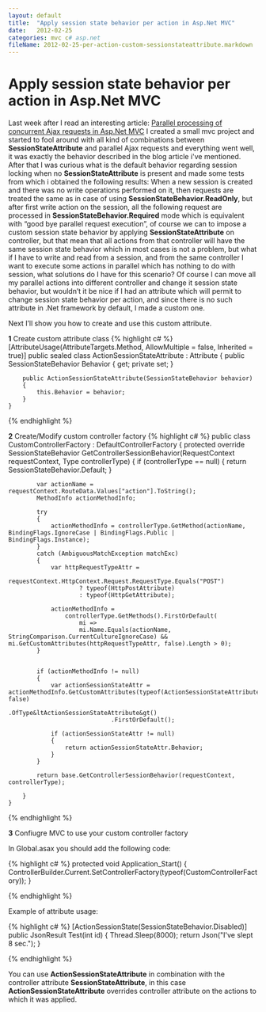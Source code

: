 ```yaml
---
layout: default
title:  "Apply session state behavior per action in Asp.Net MVC"
date:   2012-02-25
categories: mvc c# asp.net
fileName: 2012-02-25-per-action-custom-sessionstateattribute.markdown
---
```


# Apply session state behavior per action in Asp.Net MVC

   Last week after I read an interesting article: [Parallel processing of concurrent Ajax requests in Asp.Net MVC](http://www.stefanprodan.eu/2012/02/parallel-processing-of-concurrent-ajax-requests-in-asp-net-mvc)  I created a small mvc project and started to fool around with all kind of combinations between **SessionStateAttribute** and parallel Ajax requests and everything went well, it was exactly the behavior described in the blog article i've mentioned. After that I was curious what is the default behavior regarding session locking when no **SessionStateAttribute** is present and made some tests from which i obtained the  following results: When a new session is created and there was no write operations performed on it, then requests are treated the same as in case of using **SessionStateBehavior.ReadOnly**, but after first write action on the session, all the following request are processed in **SessionStateBehavior.Required** mode which is equivalent with “good bye parallel request execution”,  of course we can to impose a custom session state behavior by applying **SessionStateAttribute** on controller, but that mean that  all actions from that controller will have the same session state behavior which in most cases is not a problem, but what if I have to write and read from a session, and from the same controller I want to execute some actions in parallel which has nothing to do with session, what solutions do I have for this scenario? Of course I can move all my parallel actions into different controller and change it session state behavior, but wouldn’t it be nice if I had an attribute which will permit to change session state behavior per action, and since there is no such attribute in .Net framework by default, I made a custom one.

Next I’ll show you how to create and use this custom attribute.

 

 **1** Create custom attribute class
{% highlight c# %} 
    [AttributeUsage(AttributeTargets.Method, AllowMultiple = false, Inherited = true)]
    public sealed class ActionSessionStateAttribute : Attribute
    {
        public SessionStateBehavior Behavior { get; private set; }

        public ActionSessionStateAttribute(SessionStateBehavior behavior)
        {
            this.Behavior = behavior;
        }
    }
{% endhighlight %}

 **2** Create/Modify custom controller factory
{% highlight c# %} 
public class CustomControllerFactory : DefaultControllerFactory
    {
        protected override SessionStateBehavior GetControllerSessionBehavior(RequestContext requestContext, Type controllerType)
        {
            if (controllerType == null)
            {
                return SessionStateBehavior.Default;
            }

            var actionName = requestContext.RouteData.Values["action"].ToString();
            MethodInfo actionMethodInfo;

            try
            {
                actionMethodInfo = controllerType.GetMethod(actionName, BindingFlags.IgnoreCase | BindingFlags.Public | BindingFlags.Instance);
            }
            catch (AmbiguousMatchException matchExc)
            {
                var httpRequestTypeAttr =
                    requestContext.HttpContext.Request.RequestType.Equals("POST")
                        ? typeof(HttpPostAttribute)
                        : typeof(HttpGetAttribute);

                actionMethodInfo =
                    controllerType.GetMethods().FirstOrDefault(
                        mi =>
                        mi.Name.Equals(actionName, StringComparison.CurrentCultureIgnoreCase) && mi.GetCustomAttributes(httpRequestTypeAttr, false).Length > 0);
            }


            if (actionMethodInfo != null)
            {
                var actionSessionStateAttr = actionMethodInfo.GetCustomAttributes(typeof(ActionSessionStateAttribute), false)
                                 .OfType&ltActionSessionStateAttribute&gt()
                                 .FirstOrDefault();

                if (actionSessionStateAttr != null)
                {
                    return actionSessionStateAttr.Behavior;
                }
            }

            return base.GetControllerSessionBehavior(requestContext, controllerType);

        }
    }
{% endhighlight %}

 **3** Confiugre MVC to use your custom controller factory

In Global.asax you should add the following code:

{% highlight c# %} 
 protected void Application_Start()
        {
            ControllerBuilder.Current.SetControllerFactory(typeof(CustomControllerFactory));
        }

{% endhighlight %}

Example of attribute usage:

{% highlight c# %} 
        [ActionSessionState(SessionStateBehavior.Disabled)]
        public JsonResult Test(int id)
        {
            Thread.Sleep(8000);
            return Json("I've slept 8 sec.");
        }

{% endhighlight %}

You can use **ActionSessionStateAttribute** in combination with the controller attribute **SessionStateAttribute**, in this case **ActionSessionStateAttribute** overrides controller attribute on the actions to which it was applied.
  
<script>
var disqus_config = function () {
this.page.url = per-action-custom-sessionstateattribute;  // Replace PAGE_URL with your page's canonical URL variable
this.page.identifier = per-action-custom-sessionstateattribute; // Replace PAGE_IDENTIFIER with your page's unique identifier variable
};
</script>